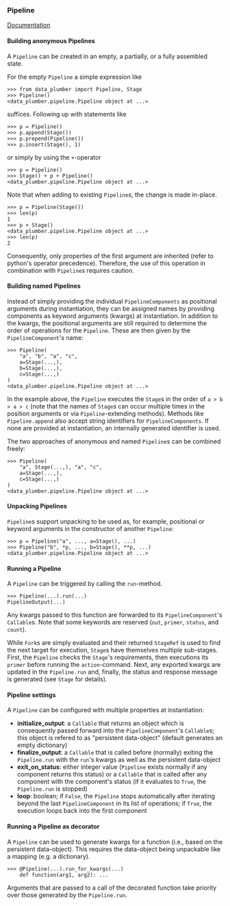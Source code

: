 ### Pipeline

[Documentation](../README.md#documentation)

#### Building anonymous Pipelines

A `Pipeline` can be created in an empty, a partially, or a fully assembled state.

For the empty `Pipeline` a simple expression like
```
>>> from data_plumber import Pipeline, Stage
>>> Pipeline()
<data_plumber.pipeline.Pipeline object at ...>
```
suffices. Following up with statements like
```
>>> p = Pipeline()
>>> p.append(Stage())
>>> p.prepend(Pipeline())
>>> p.insert(Stage(), 1)
```
or simply by using the `+`-operator
```
>>> p = Pipeline()
>>> Stage() + p + Pipeline()
<data_plumber.pipeline.Pipeline object at ...>
```
Note that when adding to existing `Pipeline`s, the change is made in-place.
```
>>> p = Pipeline(Stage())
>>> len(p)
1
>>> p + Stage()
<data_plumber.pipeline.Pipeline object at ...>
>>> len(p)
2
```
Consequently, only properties of the first argument are inherited (refer to python's operator precedence). Therefore, the use of this operation in combination with `Pipeline`s requires caution.

#### Building named Pipelines
Instead of simply providing the individual `PipelineComponents` as positional arguments during instantiation, they can be assigned names by providing components as keyword arguments (kwargs) at instantiation. In addition to the kwargs, the positional arguments are still required to determine the order of operations for the `Pipeline`. These are then given by the `PipelineComponent`'s name:
```
>>> Pipeline(
    "a", "b", "a", "c",
    a=Stage(...,),
    b=Stage(...,),
    c=Stage(...,)
)
<data_plumber.pipeline.Pipeline object at ...>
```
In the example above, the `Pipeline` executes the `Stage`s in the order of `a > b > a > c` (note that the names of `Stage`s can occur multiple times in the position arguments or via `Pipeline`-extending methods).
Methods like `Pipeline.append` also accept string identifiers for `PipelineComponents`. If none are provided at instantiation, an internally generated identifier is used.

The two approaches of anonymous and named `Pipeline`s can be combined freely:
```
>>> Pipeline(
    "a", Stage(...,), "a", "c",
    a=Stage(...,),
    c=Stage(...,)
)
<data_plumber.pipeline.Pipeline object at ...>
```

#### Unpacking Pipelines
`Pipeline`s support unpacking to be used as, for example, positional or keyword arguments in the constructor of another `Pipeline`:
```
>>> p = Pipeline("a", ..., a=Stage(), ...)
>>> Pipeline("b", *p, ..., b=Stage(), **p, ...)
<data_plumber.pipeline.Pipeline object at ...>
```

#### Running a Pipeline
A `Pipeline` can be triggered by calling the `run`-method.
```
>>> Pipeline(...).run(...)
PipelineOutput(...)
```
Any kwargs passed to this function are forwarded to its `PipelineComponent`'s `Callable`s. Note that some keywords are reserved (`out`, `primer`, `status`, and `count`).

While `Fork`s are simply evaluated and their returned `StageRef` is used to find the next target for execution, `Stage`s have themselves multiple sub-stages. First, the `Pipeline` checks the `Stage`'s requirements, then executions its `primer` before running the `action`-command. Next, any exported kwargs are updated in the `Pipeline.run` and, finally, the status and response message is generated (see `Stage` for details).

#### Pipeline settings
A `Pipeline` can be configured with multiple properties at instantiation:
* **initialize_output**: a `Callable` that returns an object which is consequently passed forward into the `PipelineComponent`'s `Callable`s; this object is refered to as "persistent data-object" (default generates an empty dictionary)
* **finalize_output**: a `Callable` that is called before (normally) exiting the `Pipeline.run` with the `run`'s kwargs as well as the persistent data-object
* **exit_on_status**: either integer value (`Pipeline` exists normally if any component returns this status) or a `Callable` that is called after any component with the component's status (if it evaluates to `True`, the `Pipeline.run` is stopped)
* **loop**: boolean; if `False`, the `Pipeline` stops automatically after iterating beyond the last `PipelineComponent` in its list of operations; if `True`, the execution loops back into the first component

#### Running a Pipeline as decorator
A `Pipeline` can be used to generate kwargs for a function (i.e., based on the persistent data-object). This requires the data-object being unpackable like a mapping (e.g. a dictionary).
```
>>> @Pipeline(...).run_for_kwargs(...)
    def function(arg1, arg2): ...
```
Arguments that are passed to a call of the decorated function take priority over those generated by the `Pipeline.run`.
